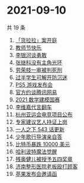 # 2021-09-10

共 19 条

<!-- BEGIN ZHIHUSEARCH -->
<!-- 最后更新时间 Fri Sep 10 2021 17:08:01 GMT+0800 (China Standard Time) -->
1. [「货拉拉」案开庭](https://www.zhihu.com/search?q=货拉拉)
1. [教师节快乐](https://www.zhihu.com/search?q=教师节)
1. [李银河谈勇敢](https://www.zhihu.com/search?q=李银河)
1. [张继科没有主角光环](https://www.zhihu.com/search?q=张继科)
1. [劳荣枝一审被判死刑](https://www.zhihu.com/search?q=劳荣枝)
1. [过半学生可解开防沉迷](https://www.zhihu.com/search?q=防沉迷)
1. [PS5 游戏发布会](https://www.zhihu.com/search?q=PS5)
1. [官方约谈腾讯网易](https://www.zhihu.com/search?q=腾讯网易)
1. [2021 数学建模国赛](https://www.zhihu.com/search?q=数学建模国赛)
1. [李维嘉代言翻车](https://www.zhihu.com/search?q=李维嘉)
1. [杭州亚运会电竞项目公布](https://www.zhihu.com/search?q=亚运会)
1. [专家建议艺人持证上岗](https://www.zhihu.com/search?q=艺人持证上岗)
1. [一人之下 543 话更新](https://www.zhihu.com/search?q=一人之下)
1. [少年歌行导演亲自答](https://www.zhihu.com/search?q=少年歌行)
1. [比特币暴跌 10000 美元](https://www.zhihu.com/search?q=比特币暴跌)
1. [哈利波特魔法觉醒](https://www.zhihu.com/search?q=哈利波特魔法觉醒)
1. [残奥健儿被授予五四奖章](https://www.zhihu.com/search?q=残奥健儿)
1. [济南整形医院老板殴打顾客](https://www.zhihu.com/search?q=济南整形医院)
1. [苹果发布会邀请函](https://www.zhihu.com/search?q=苹果发布会)
<!-- END ZHIHUSEARCH -->
